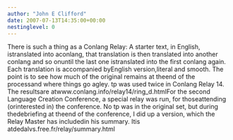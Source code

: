 ```yaml
---
author: "John E Clifford"
date: 2007-07-13T14:35:00+00:00
nestinglevel: 0
---
```

There is such a thing as a Conlang Relay: A starter text, in English, istranslated into aconlang, that translation is then translated into another conlang and so onuntil the last one istranslated into the first conlang again. Each translation is accompanied byEnglish version,literal and smooth. The point is to see how much of the original remains at theend of the processand where things go agley. tp was used twice in Conlang Relay 14. The resultsare atwww.conlang.info/relay14/ring\_d.htmlFor the second Language Creation Conference, a special relay was run, for thoseattending (orinterested in) the conference. No tp was in the original set, but during thedebriefing at theend of the conference, I did up a version, which the Relay Master has includedin his summary. Itis atdedalvs.free.fr/relay/summary.html